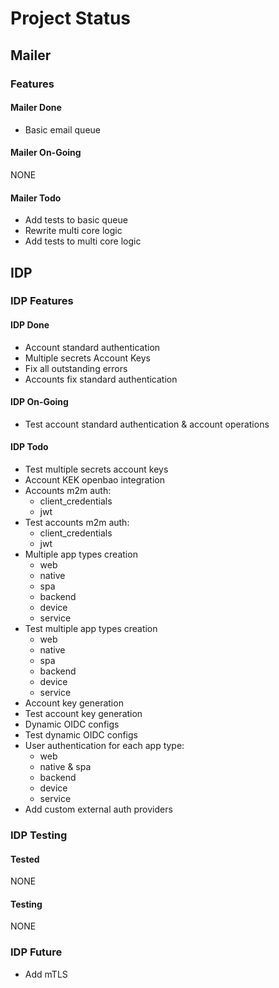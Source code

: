 # Project Status

## Mailer

### Features

#### Mailer Done

- Basic email queue

#### Mailer On-Going

NONE

#### Mailer Todo

- Add tests to basic queue
- Rewrite multi core logic
- Add tests to multi core logic

## IDP

### IDP Features

#### IDP Done

- Account standard authentication
- Multiple secrets Account Keys
- Fix all outstanding errors
- Accounts fix standard authentication

#### IDP On-Going

- Test account standard authentication & account operations

#### IDP Todo

- Test multiple secrets account keys
- Account KEK openbao integration
- Accounts m2m auth:
  - client_credentials
  - jwt
- Test accounts m2m auth:
  - client_credentials
  - jwt
- Multiple app types creation
  - web
  - native
  - spa
  - backend
  - device
  - service
- Test multiple app types creation
  - web
  - native
  - spa
  - backend
  - device
  - service
- Account key generation
- Test account key generation
- Dynamic OIDC configs
- Test dynamic OIDC configs
- User authentication for each app type:
  - web
  - native & spa
  - backend
  - device
  - service
- Add custom external auth providers

### IDP Testing

#### Tested

NONE

#### Testing

NONE

### IDP Future

- Add mTLS
